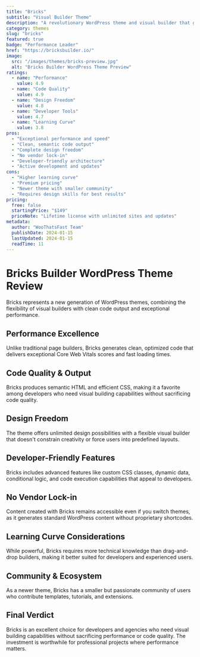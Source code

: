 ```yaml
---
title: "Bricks"
subtitle: "Visual Builder Theme"
description: "A revolutionary WordPress theme and visual builder that generates clean code, offers exceptional performance, and provides unlimited design flexibility for developers and designers."
category: themes
slug: "bricks"
featured: true
badge: "Performance Leader"
href: "https://bricksbuilder.io/"
image:
  src: "/images/themes/bricks-preview.jpg"
  alt: "Bricks Builder WordPress Theme Preview"
ratings:
  - name: "Performance"
    value: 4.9
  - name: "Code Quality"
    value: 4.9
  - name: "Design Freedom"
    value: 4.8
  - name: "Developer Tools"
    value: 4.7
  - name: "Learning Curve"
    value: 3.8
pros:
  - "Exceptional performance and speed"
  - "Clean, semantic code output"
  - "Complete design freedom"
  - "No vendor lock-in"
  - "Developer-friendly architecture"
  - "Active development and updates"
cons:
  - "Higher learning curve"
  - "Premium pricing"
  - "Newer theme with smaller community"
  - "Requires design skills for best results"
pricing:
  free: false
  startingPrice: "$149"
  priceNote: "Lifetime license with unlimited sites and updates"
metadata:
  author: "WooThatsFast Team"
  publishDate: 2024-01-15
  lastUpdated: 2024-01-15
  readTime: 11
---
```


# Bricks Builder WordPress Theme Review

Bricks represents a new generation of WordPress themes, combining the flexibility of visual builders with clean code output and exceptional performance.

## Performance Excellence

Unlike traditional page builders, Bricks generates clean, optimized code that delivers exceptional Core Web Vitals scores and fast loading times.

## Code Quality & Output

Bricks produces semantic HTML and efficient CSS, making it a favorite among developers who need visual building capabilities without sacrificing code quality.

## Design Freedom

The theme offers unlimited design possibilities with a flexible visual builder that doesn't constrain creativity or force users into predefined layouts.

## Developer-Friendly Features

Bricks includes advanced features like custom CSS classes, dynamic data, conditional logic, and code execution capabilities that appeal to developers.

## No Vendor Lock-in

Content created with Bricks remains accessible even if you switch themes, as it generates standard WordPress content without proprietary shortcodes.

## Learning Curve Considerations

While powerful, Bricks requires more technical knowledge than drag-and-drop builders, making it better suited for developers and experienced users.

## Community & Ecosystem

As a newer theme, Bricks has a smaller but passionate community of users who contribute templates, tutorials, and extensions.

## Final Verdict

Bricks is an excellent choice for developers and agencies who need visual building capabilities without sacrificing performance or code quality. The investment is worthwhile for professional projects where performance matters.